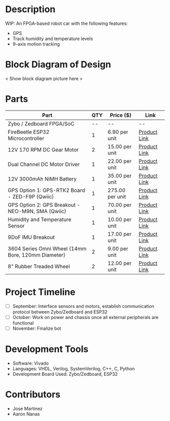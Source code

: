 # Description
WIP: An FPGA-based robot car with the following features:
* GPS
* Track humidity and temperature levels
* 9-axis motion tracking

# Block Diagram of Design
< Show block diagram picture here >

# Parts
| Part | QTY | Price ($) | Link |
| --- | --- | --- | --- |
| Zybo / Zedboard FPGA/SoC | -- | -- | --
| FireBeetle ESP32 Microcontroller | 1 | 6.90 per unit | [Product Link](https://www.dfrobot.com/product-1590.html)
| 12V 170 RPM DC Gear Motor | 2 | 15.00 per unit | [Product Link](https://www.servocity.com/170-rpm-econ-gear-motor/)
| Dual Channel DC Motor Driver | 1 | 22.00 per unit | [Product Link](https://www.robotshop.com/en/cytron-10a-5-30v-dual-channel-dc-motor-driver.html)
| 12V 3000mAh NiMH Battery | 1 | 35.00 per unit | [Product Link](https://www.servocity.com/nimh-battery-12v-3000mah-xt30-connector-mh-fc-20a-fuse-12-20/)
| GPS Option 1: GPS-RTK2 Board - ZED-F9P (Qwiic) | 1 | 275.00 per unit | [Product Link](https://www.sparkfun.com/products/15136)
| GPS Option 2: GPS Breakout - NEO-M9N, SMA (Qwiic) | 1 | 70.00 per unit | [Product Link](https://www.sparkfun.com/products/17285)
| Humidity and Temperature Sensor | 1 | 10.00 per unit | [Product Link](https://www.sparkfun.com/products/13763)
| 9DoF IMU Breakout | 1 | 17.00 per unit | [Product Link](https://www.amazon.com/SparkFun-Breakout-ICM-20948-connection-Accelerometer-Magnetometer/dp/B07VNV3WKL/)
| 3604 Series Omni Wheel (14mm Bore, 120mm Diameter) | 2 | 9.00 per unit | [Product Link](https://www.servocity.com/3604-series-omni-wheel-14mm-bore-120mm-diameter/)
| 8" Rubber Treaded Wheel | 2 | 12.00 per unit | [Product Link](https://www.robotshop.com/en/8-first-rubber-treaded-wheel.html)

# Project Timeline
- [ ] September: Interface sensors and motors, establish communication protocol between Zybo/Zedboard and ESP32
- [ ] October: Work on power and chassis once all external peripherals are functional
- [ ] November: Finalize bot

# Development Tools
* Software: Vivado
* Languages: VHDL, Verilog, SystemVerilog, C++, C, Python
* Development Board Used: Zybo/Zedboard, ESP32

# Contributors
* Jose Martinez
* Aaron Nanas
